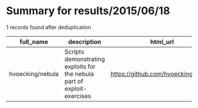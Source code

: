 
# Summary for results/2015/06/18
    
1 records found after deduplication

| full_name | description | html_url | matched_list | matched_count | pushed_at | size | stargazers_count | language | forks_count | vul_ids |
|------------------|-------------------------------------------------------------------------|-------------------------------------|----------------|-----------------|---------------------------|--------|--------------------|------------|---------------|-----------|
| hvoecking/nebula | Scripts demonstrating exploits for the nebula part of exploit-exercises | https://github.com/hvoecking/nebula | ['exploit'] | 1 | 2015-06-18 14:54:28+00:00 | 120 | 0 | nan | 0 | [] |
